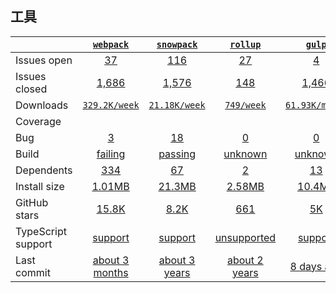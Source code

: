 ## 工具
|   | [`webpack`][b0] | [`snowpack`][r0] | [`rollup`][n0] | [`gulp`][a0] |
|---|:---:|:---:|:----:|:----:|
| Issues open           | [37][IO1] | [116][IO2] | [27][IO3] | [4][IO4] |
| Issues closed         | [1,686][IC1] | [1,576][IC2] | [148][IC3] | [1,466][IC4] |
| Downloads             | [`329.2K/week`][DL1] | [`21.18K/week`][DL2] | [`749/week`][DL3] | [`61.93K/month`][DL4] |
| Coverage             |  |  |  |  |
| Bug             | [3][bug1] | [18][bug2] | [0][bug3] | [0][bug4] |
| Build                 | [failing][bd1] | [passing][bd2] | [unknown][bd3] | [unknown][bd4] |
| Dependents            | [334][dep1] | [67][dep2] | [2][dep3] | [13][dep4] |
| Install size          | [1.01MB][IS1] | [21.3MB][IS2] | [2.58MB][IS3] | [10.4MB][IS4] |
| GitHub stars          | [15.8K][stars1] | [8.2K][stars2] | [661][stars3] | [5K][stars4] |
| TypeScript support    | [support][TS1] | [support][TS2] | [unsupported][TS3] | [support][TS4] |
| Last commit           | [about 3 months][commits1] | [about 3 years][commits2] | [about 2 years][commits3] | [8 days ago][commits4] |

[b0]: https://github.com/webpack/webpack
[r0]: https://github.com/snowpackjs/snowpack
[n0]: https://github.com/hayageek/jquery-upload-file
[a0]: https://github.com/kartik-v/bootstrap-fileinput

[IO1]: https://github.com/dropzone/dropzone/issues
[IO2]: https://github.com/FineUploader/fine-uploader/issues
[IO3]: https://github.com/hayageek/jquery-upload-file/issues
[IO4]: https://github.com/kartik-v/bootstrap-fileinput/issues
[IC1]: https://github.com/dropzone/dropzone/issues
[IC2]: https://github.com/FineUploader/fine-uploader/issues
[IC3]: https://github.com/hayageek/jquery-upload-file/issues
[IC4]: https://github.com/kartik-v/bootstrap-fileinput/issues

[DL1]: https://www.npmjs.com/package/dropzone
[DL2]: https://www.npmjs.com/package/fine-uploader
[DL3]: https://www.npmjs.com/package/jquery-file-upload
[DL4]: https://www.npmjs.com/package/bootstrap-fileinput

[bug1]: https://github.com/dropzone/dropzone/issues?q=is%3Aopen+is%3Aissue+label%3Abug
[bug2]: https://github.com/FineUploader/fine-uploader/issues?q=is%3Aopen+is%3Aissue+label%3Abug

[bd1]: https://travis-ci.org/github/dropzone/dropzone
[bd2]: https://travis-ci.org/github/FineUploader/fine-uploader
[bd3]: https://travis-ci.org/github/hayageek/jquery-upload-file
[bd4]: https://travis-ci.org/github/kartik-v/bootstrap-fileinput

[bug1]: https://github.com/react-grid-layout/react-grid-layout/issues
[bug2]: https://github.com/angular/flex-layout/issues?page=1&q=is%3Aissue+is%3Aopen
[bug3]: https://github.com/hayageek/jquery-upload-file/issues?q=is%3Aopen+is%3Aissue+label%3Abug
[bug4]: https://github.com/kartik-v/bootstrap-fileinput/issues?q=is%3Aopen+is%3Aissue+label%3Abug

[dep1]: https://www.npmjs.com/package/dropzone
[dep2]: https://www.npmjs.com/package/fine-uploader
[dep3]: https://www.npmjs.com/package/jquery-file-upload
[dep4]: https://www.npmjs.com/package/bootstrap-fileinput

[IS1]: https://packagephobia.com/result?p=dropzone
[IS2]: https://packagephobia.com/result?p=fine-uploader
[IS3]: https://packagephobia.com/result?p=jquery-file-upload
[IS4]: https://packagephobia.com/result?p=bootstrap-fileinput

[stars1]: https://github.com/dropzone/dropzone/stargazers
[stars2]: https://github.com/FineUploader/fine-uploader/stargazers
[stars3]: https://github.com/hayageek/jquery-upload-file/stargazers
[stars4]: https://github.com/kartik-v/bootstrap-fileinput/stargazers

[TS1]: https://www.npmjs.com/package/@types/dropzone
[TS2]: https://github.com/FineUploader/fine-uploader/search?l=typescript
[TS3]: https://github.com/hayageek/jquery-upload-file/search?l=javascript
[TS4]: https://www.npmjs.com/package/@types/bootstrap-fileinput

[commits1]: https://github.com/dropzone/dropzone/commits
[commits2]: https://github.com/FineUploader/fine-uploader/commits
[commits3]: https://github.com/hayageek/jquery-upload-file/commits
[commits4]: https://github.com/kartik-v/bootstrap-fileinput/commits


